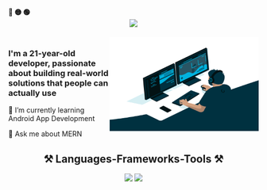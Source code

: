 <!--  <img align="" alt="Coding" width="100" src="https://media.tenor.com/rePDfDWO3XoAAAAd/hacking.gif">  -->
<div align="left">
  <b><pwn>🔴 🟡 🟢</pwn></b>
</div>
 <div align="center">
  <img src="https://readme-typing-svg.demolab.com/?lines=$+Hey,+Debashis+here+:)&font=Fira%20Code&center=true&width=440&height=45&color=09e611&vCenter=true&pause=10&size=22" />
</div> 

<!-- <h1 align="center">
    <img src="https://readme-typing-svg.herokuapp.com/?font=Poetsen+One&size=35&center=true&vCenter=true&width=500&height=70&duration=4000&lines=Hi+There!+👋;+I'm+Debashis+!;" />  
</h1> -->
<!--<img align="end" alt = "profile views" src="https://komarev.com/ghpvc/?username=dopedev32&style=flat&color=blue"/>-->
<br>
<img align="right" height="190" width="300" alt="GIF" src="GIF/code.gif"/>
<h3 >
I'm a 21-year-old developer, passionate about building real-world solutions that people can actually use
</h3>

<div >
 🌱 I’m currently learning Android App Development

 💬 Ask me about MERN
 
</div>

<!--
  📫 How to reach me: 
<div align="center">
 
## 📦 Toolbox


**Programming Languages:** `Python` `JavaScript`   
 
 

**Markup Languages:** `CSS` `HTML` 
 
 

**Version Control Systems:** `GitHub` `Git`   

 

**Databases:** `MongoDB` `MySQL`

 

**Backend Frameworks/Libraries:**  `Firebase` `Node.js` `Flask`     
 
 
**Frontend Frameworks/Libraries:** `React` `Tailwind CSS`


**API Development Tools:** `Postman` 
</div>

-->

<h2 align="center">⚒️ Languages-Frameworks-Tools ⚒️</h2>
<div align="center">
    <img src="https://skillicons.dev/icons?i=html,css,javascript,git,postman" />
    <img src="https://skillicons.dev/icons?i=nodejs,python,react,redis,redux,tailwind,express,mongodb,sqlite,kotlin,firebase" /><br>
</div>

<!--
<p align="center">
  <img src="https://github-readme-stats.vercel.app/api/top-langs/?username=DopeDev32&theme=dark&hide_border=false&include_all_commits=false&count_private=false&layout=compact" width="45%">
</p> 
-->
<!-- ![Top Langs](https://github-readme-stats.vercel.app/api/top-langs/?username=DopeDev32&layout=compact) -->
        
<!--

 firebase tailwind bootstrap, react,
<div align="center">
<a href='https://ko-fi.com/V7V4RAK9C' target='_blank'><img height='64' style='border:0px;height:64px;' src='https://storage.ko-fi.com/cdn/kofi1.png?v=3' border='0' alt='Buy Me a Coffee at ko-fi.com' /></a>
</div>


-->


<div align="center">
 
<!-- ## ✨ Fun Facts 

- I am also interested in video editing.
- 
- I love using Mac after switching from Linux.
</div>
<!--
**DopeDev32/DopeDev32** is a ✨ _special_ ✨ repository because its `README.md` (this file) appears on your GitHub profile.

Here are some ideas to get you started:

- 🔭 I’m currently working on ...
- 🌱 I’m currently learning ...
- 👯 I’m looking to collaborate on ...
- 🤔 I’m looking for help with ...
- 💬 Ask me about ...
- 📫 How to reach me: ...
- 😄 Pronouns: ...
- ⚡ Fun fact: ...
-->
